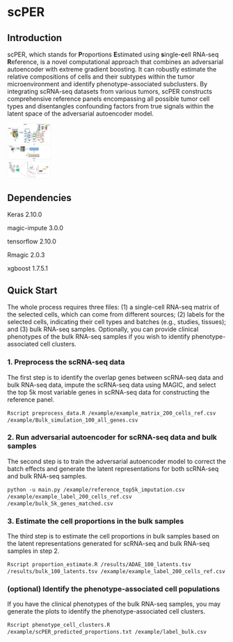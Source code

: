 # scPER
## Introduction
scPER, which stands for **P**roportions **E**stimated using **s**ingle-**c**ell RNA-seq **R**eference, is a novel computational approach that combines an adversarial autoencoder with extreme gradient boosting. It can robustly estimate the relative compositions of cells and their subtypes within the tumor microenvironment and identify phenotype-associated subclusters. By integrating scRNA-seq datasets from various tumors, scPER constructs comprehensive reference panels encompassing all possible tumor cell types and disentangles confounding factors from true signals within the latent space of the adversarial autoencoder model.

<img src="./overview.png" height=10% width="100">

## Dependencies
Keras 2.10.0

magic-impute 3.0.0

tensorflow 2.10.0

Rmagic 2.0.3

xgboost 1.7.5.1

## Quick Start
The whole process requires three files: (1) a single-cell RNA-seq matrix of the selected cells, which can come from different sources; (2) labels for the selected cells, indicating their cell types and batches (e.g., studies, tissues); and (3) bulk RNA-seq samples. Optionally, you can provide clinical phenotypes of the bulk RNA-seq samples if you wish to identify phenotype-associated cell clusters.

### 1. Preprocess the scRNA-seq data
The first step is to identify the overlap genes between scRNA-seq data and bulk RNA-seq data, impute the scRNA-seq data using MAGIC, and select the top 5k most variable genes in scRNA-seq data for constructing the reference panel. 

```
Rscript preprocess_data.R /example/example_matrix_200_cells_ref.csv /example/Bulk_simulation_100_all_genes.csv
```

### 2. Run adversarial autoencoder for scRNA-seq data and bulk samples

The second step is to train the adversarial autoencoder model to correct the batch effects and generate the latent representations for both scRNA-seq and bulk RNA-seq samples. 

```
python -u main.py /example/reference_top5k_imputation.csv  /example/example_label_200_cells_ref.csv  /example/bulk_5k_genes_matched.csv
```
### 3. Estimate the cell proportions in the bulk samples
The third step is to estimate the cell proportions in bulk samples based on the latent representations generated for scRNA-seq and bulk RNA-seq samples in step 2.

```
Rscript proportion_estimate.R /results/ADAE_100_latents.tsv /results/bulk_100_latents.tsv /example/example_label_200_cells_ref.csv
```
### (optional) Identify the phenotype-associated cell populations
If you have the clinical phenotypes of the bulk RNA-seq samples, you may generate the plots to identify the phenotype-associated cell clusters. 

```
Rscript phenotype_cell_clusters.R /example/scPER_predicted_proportions.txt /example/label_bulk.csv
```
